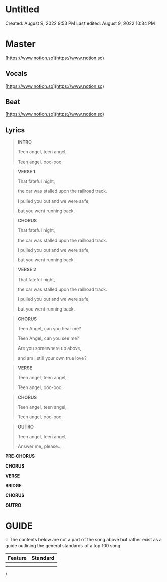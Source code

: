 # Untitled

Created: August 9, 2022 9:53 PM
Last edited: August 9, 2022 10:34 PM

# Master

[https://www.notion.so](https://www.notion.so)

## Vocals

[https://www.notion.so](https://www.notion.so)

## Beat

[https://www.notion.so](https://www.notion.so)

## Lyrics

> **INTRO**
> 
> 
> Teen angel, teen angel,
> 
> Teen angel, ooo-ooo.
> 

> **VERSE 1**
> 
> 
> That fateful night, 
> 
> the car was stalled upon the railroad track. 
> 
> I pulled you out and we were safe, 
> 
> but you went running back.
> 

> **CHORUS**
> 
> 
> That fateful night, 
> 
> the car was stalled upon the railroad track. 
> 
> I pulled you out and we were safe, 
> 
> but you went running back.
> 

> **VERSE 2**
> 
> 
> That fateful night, 
> 
> the car was stalled upon the railroad track. 
> 
> I pulled you out and we were safe, 
> 
> but you went running back.
> 

> **CHORUS**
> 
> 
> Teen Angel, can you hear me? 
> 
> Teen Angel, can you see me? 
> 
> Are you somewhere up above, 
> 
> and am I still your own true love?
> 

> **VERSE**
> 
> 
> Teen angel, teen angel,
> 
> Teen angel, ooo-ooo.
> 

> **CHORUS**
> 
> 
> Teen angel, teen angel,
> 
> Teen angel, ooo-ooo.
> 

> **OUTRO**
> 
> 
> Teen angel, teen angel,
> 
> Answer me, please…
> 

**PRE-CHORUS**

**CHORUS**

**VERSE**

**BRIDGE**

**CHORUS**

**OUTRO**

# GUIDE

<aside>
💡 The contents below are not a part of the song above but rather exist as a guide outlining the general standards of a top 100 song.

</aside>

| Feature | Standard |
| --- | --- |
|  |  |
|  |  |

/
